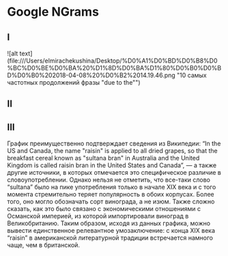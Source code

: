 # Google NGrams
## I
![alt text](file:///Users/elmirachekushina/Desktop/%D0%A1%D0%BD%D0%B8%D0%BC%D0%BE%D0%BA%20%D1%8D%D0%BA%D1%80%D0%B0%D0%BD%D0%B0%202018-04-08%20%D0%B2%2014.19.46.png "10 самых частотных продолжений фразы "due to the"")
## II
## III
График преимущественно подтверждает сведения из Википедии: “In the US and Canada, the name "raisin" is applied to all dried grapes, so that the breakfast cereal known as "sultana bran" in Australia and the United Kingdom is called raisin bran in the United States and Canada”, — а также другие источники, в которых отмечается это специфическое различие в словоупотреблении. Однако нельзя не отметить, что все-таки слово “sultana” было на пике употребления только в начале XIX века и с того момента стремительно теряет популярность в обоих корпусах. Более того, оно могло обозначать сорт винограда, а не изюм. Также сложно сказать, как это было связано с экономическими отношениями с Османской империей, из которой импортировали виноград в Великобританию. 
Таким образом, исходя из данных графика, можно вывести единственное релевантное умозаключение: с конца XIX века “raisin” в американской литературной традиции встречается намного чаще, чем в британской. 

